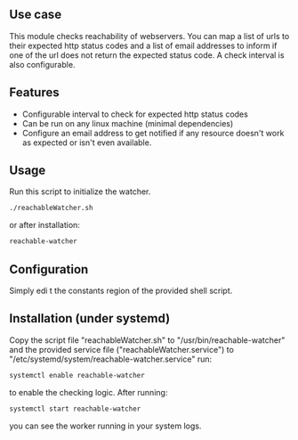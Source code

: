 <!-- #!/usr/bin/env markdown
-*- coding: utf-8 -*- -->

<!-- region header

Copyright Torben Sickert 16.12.2012

License
-------

This library written by Torben Sickert stand under a creative commons naming
3.0 unported license. see http://creativecommons.org/licenses/by/3.0/deed.de

endregion -->

Use case
--------

This module checks reachability of webservers. You can map a list of urls to
their expected http status codes and a list of email addresses to inform if one
of the url does not return the expected status code. A check interval is also
configurable.

Features
--------

- Configurable interval to check for expected http status codes
- Can be run on any linux machine (minimal dependencies)
- Configure an email address to get notified if any resource doesn't work as
  expected or isn't even available.

Usage
-----

Run this script to initialize the watcher.

```sh
./reachableWatcher.sh
```

or after installation:

```sh
reachable-watcher
```

Configuration
-------------

Simply edi t the constants region of the provided shell script.

Installation (under systemd)
----------------------------

Copy the script file "reachableWatcher.sh" to "/usr/bin/reachable-watcher" and
the provided service file ("reachableWatcher.service") to
"/etc/systemd/system/reachable-watcher.service" run:

```sh
systemctl enable reachable-watcher
```

to enable the checking logic. After running:

```sh
systemctl start reachable-watcher
```

you can see the worker running in your system logs.

<!-- region vim modline
vim: set tabstop=4 shiftwidth=4 expandtab:
vim: foldmethod=marker foldmarker=region,endregion:
endregion -->
